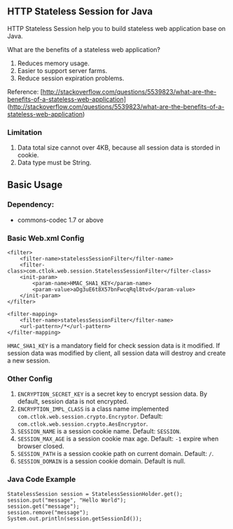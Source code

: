 ## HTTP Stateless Session for Java

HTTP Stateless Session help you to build stateless web application base on Java.

What are the benefits of a stateless web application?

1. Reduces memory usage.
2. Easier to support server farms.
3. Reduce session expiration problems.

Reference: [http://stackoverflow.com/questions/5539823/what-are-the-benefits-of-a-stateless-web-application] (http://stackoverflow.com/questions/5539823/what-are-the-benefits-of-a-stateless-web-application)

### Limitation

1. Data total size cannot over 4KB, because all session data is storded in cookie. 
2. Data type must be String.

## Basic Usage

### Dependency: 

* commons-codec 1.7 or above

### Basic Web.xml Config

```
<filter>
    <filter-name>statelessSessionFilter</filter-name>
    <filter-class>com.ctlok.web.session.StatelessSessionFilter</filter-class>
    <init-param>
        <param-name>HMAC_SHA1_KEY</param-name>
        <param-value>aDg3uE6t8X57bnFwcqRql8tvd</param-value>
    </init-param>
</filter>

<filter-mapping>
    <filter-name>statelessSessionFilter</filter-name>
    <url-pattern>/*</url-pattern>
</filter-mapping>
```

`HMAC_SHA1_KEY` is a mandatory field for check session data is it modified. 
If session data was modified by client, all session data will destroy and create a new session.

### Other Config

1. `ENCRYPTION_SECRET_KEY` is a secret key to encrypt session data. By default, session data is not encrypted.
2. `ENCRYPTION_IMPL_CLASS` is a class name implemented `com.ctlok.web.session.crypto.Encryptor`. Default: `com.ctlok.web.session.crypto.AesEncryptor`.
3. `SESSION_NAME` is a session cookie name. Default: `SESSION`.
4. `SESSION_MAX_AGE` is a session cookie max age. Default: `-1` expire when browser closed.
5. `SESSION_PATH` is a session cookie path on current domain. Default: `/`.
6. `SESSION_DOMAIN` is a session cookie domain. Default is null.

### Java Code Example

```
StatelessSession session = StatelessSessionHolder.get();
session.put("message", "Hello World");
session.get("message");
session.remove("message");
System.out.println(session.getSessionId());
```